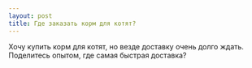 ```yaml
---
layout: post 
title: Где заказать корм для котят? 
--- 
```

Хочу купить корм для котят, но везде доставку очень долго ждать. Поделитесь опытом, где самая быстрая доставка?